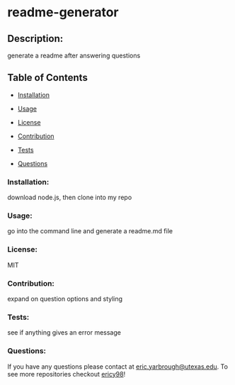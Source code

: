 # readme-generator

  ## Description:
  
  generate a readme after answering questions

  ## Table of Contents
  
  * [Installation](#installation)

  * [Usage](#usage)

  * [License](#license)

  * [Contribution](#contribution)

  * [Tests](#tests)

  * [Questions](#questions)

  ### Installation:

  download node.js, then clone into my repo

  ### Usage:

  go into the command line and generate a readme.md file

  ### License:

  MIT

  ### Contribution:

  expand on question options and styling

  ### Tests:

  see if anything gives an error message

  ### Questions:
  If you have any questions please contact at eric.yarbrough@utexas.edu. To see more repositories checkout [ericy98](https://github.com/ericy98/)!
  

